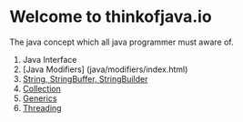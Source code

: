 # Welcome to thinkofjava.io

The java concept which all java programmer must aware of.

1. Java Interface
2. [Java Modifiers] (java/modifiers/index.html)
2. [String, StringBuffer, StringBuilder](java/String/index.html)
3. [Collection](java/Collection/README.md)
4. [Generics](java/generic/README.md)
5. [Threading	](java/Threading/README.md)